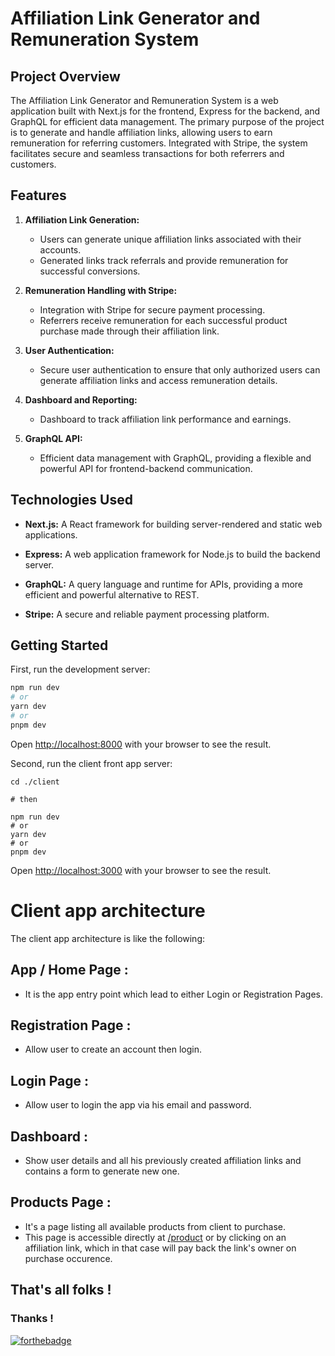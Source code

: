 # Affiliation Link Generator and Remuneration System

## Project Overview

The Affiliation Link Generator and Remuneration System is a web application built with Next.js for the frontend, Express for the backend, and GraphQL for efficient data management. The primary purpose of the project is to generate and handle affiliation links, allowing users to earn remuneration for referring customers. Integrated with Stripe, the system facilitates secure and seamless transactions for both referrers and customers.

## Features

1. **Affiliation Link Generation:**
   - Users can generate unique affiliation links associated with their accounts.
   - Generated links track referrals and provide remuneration for successful conversions.

2. **Remuneration Handling with Stripe:**
   - Integration with Stripe for secure payment processing.
   - Referrers receive remuneration for each successful product purchase made through their affiliation link.

3. **User Authentication:**
   - Secure user authentication to ensure that only authorized users can generate affiliation links and access remuneration details.

4. **Dashboard and Reporting:**
   - Dashboard to track affiliation link performance and earnings.

5. **GraphQL API:**
   - Efficient data management with GraphQL, providing a flexible and powerful API for frontend-backend communication.

## Technologies Used

- **Next.js:** A React framework for building server-rendered and static web applications.

- **Express:** A web application framework for Node.js to build the backend server.

- **GraphQL:** A query language and runtime for APIs, providing a more efficient and powerful alternative to REST.

- **Stripe:** A secure and reliable payment processing platform.

## Getting Started

First, run the development server:

```bash
npm run dev
# or
yarn dev
# or
pnpm dev
```

Open [http://localhost:8000](http://localhost:8000) with your browser to see the result.

Second, run the client front app server:

```
cd ./client

# then

npm run dev
# or
yarn dev
# or
pnpm dev

```

Open [http://localhost:3000](http://localhost:3000) with your browser to see the result.

# Client app architecture

The client app architecture is like the following:

## App / Home Page :

* It is the app entry point which lead to either Login or Registration Pages.

## Registration Page :

* Allow user to create an account then login.

## Login Page :

* Allow user to login the app via his email and password.

## Dashboard :

* Show user details and all his previously created affiliation links and contains a form to generate new one.

## Products Page :

* It's a page listing all available products from client to purchase.
* This page is accessible directly at [/product](http://localhost:3000/product) or by clicking on an affiliation link, which in that case will pay back the link's owner on purchase occurence.

## That's all folks !

### Thanks !

[![forthebadge](https://forthebadge.com/images/badges/built-with-love.svg)](https://forthebadge.com)
